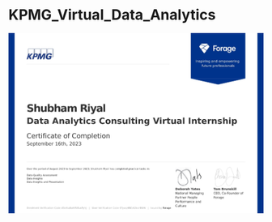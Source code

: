 # KPMG_Virtual_Data_Analytics
![Certificate](https://github.com/Riyal11/KPMG_Virtual_Data_Analytics/blob/590a1153a46457eef3225456498135c2c2e3dd78/KPMG%20AU_Data_Analytics_completion_certificate_page-0001.jpg)
